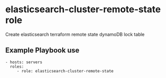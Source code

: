 elasticsearch-cluster-remote-state role
================

Create elasticsearch terraform remote state dynamoDB lock table

Example Playbook use
--------------------
    - hosts: servers
      roles:
         - role: elasticsearch-cluster-remote-state

